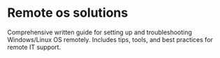 # Remote os solutions
Comprehensive written guide for setting up and troubleshooting Windows/Linux OS remotely. Includes tips, tools, and best practices for remote IT support.
